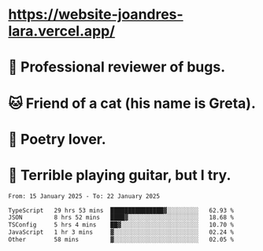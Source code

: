 # https://website-joandres-lara.vercel.app/
# 🐛 Professional reviewer of bugs.
# 🐱 Friend of a cat (his name is Greta).
# 📜 Poetry lover.
# 🎸 Terrible playing guitar, but I try.

<!--START_SECTION:waka-->

```txt
From: 15 January 2025 - To: 22 January 2025

TypeScript   29 hrs 53 mins  ███████████████▓░░░░░░░░░   62.93 %
JSON         8 hrs 52 mins   ████▓░░░░░░░░░░░░░░░░░░░░   18.68 %
TSConfig     5 hrs 4 mins    ██▓░░░░░░░░░░░░░░░░░░░░░░   10.70 %
JavaScript   1 hr 3 mins     ▓░░░░░░░░░░░░░░░░░░░░░░░░   02.24 %
Other        58 mins         ▓░░░░░░░░░░░░░░░░░░░░░░░░   02.05 %
```

<!--END_SECTION:waka-->

